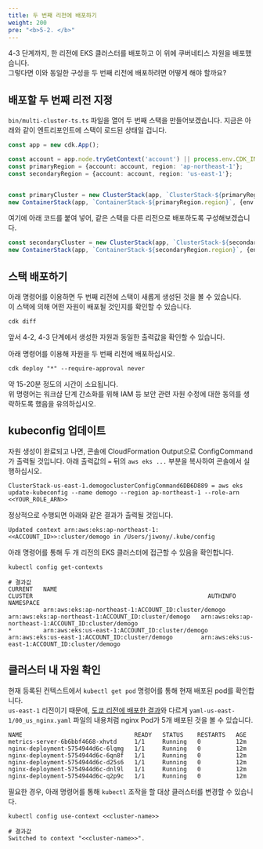 ```yaml
---
title: 두 번째 리전에 배포하기
weight: 200
pre: "<b>5-2. </b>"
---
```


4-3 단계까지, 한 리전에 EKS 클러스터를 배포하고 이 위에 쿠버네티스 자원을 배포했습니다.  
그렇다면 이와 동일한 구성을 두 번째 리전에 배포하려면 어떻게 해야 할까요?

## 배포할 두 번째 리전 지정
`bin/multi-cluster-ts.ts` 파일을 열어 두 번째 스택을 만들어보겠습니다.
지금은 아래와 같이 엔트리포인트에 스택이 로드된 상태일 겁니다.
```typescript
const app = new cdk.App();

const account = app.node.tryGetContext('account') || process.env.CDK_INTEG_ACCOUNT || process.env.CDK_DEFAULT_ACCOUNT;
const primaryRegion = {account: account, region: 'ap-northeast-1'};
const secondaryRegion = {account: account, region: 'us-east-1'};


const primaryCluster = new ClusterStack(app, `ClusterStack-${primaryRegion.region}`, {env: primaryRegion });
new ContainerStack(app, `ContainerStack-${primaryRegion.region}`, {env: primaryRegion, cluster: primaryCluster.cluster });


```

여기에 아래 코드를 붙여 넣어, 같은 스택을 다른 리전으로 배포하도록 구성해보겠습니다.
```typescript
const secondaryCluster = new ClusterStack(app, `ClusterStack-${secondaryRegion.region}`, {env: secondaryRegion });
new ContainerStack(app, `ContainerStack-${secondaryRegion.region}`, {env: secondaryRegion, cluster: secondaryCluster.cluster });
```

## 스택 배포하기
아래 명령어를 이용하면 두 번째 리전에 스택이 새롭게 생성된 것을 볼 수 있습니다.  
이 스택에 의해 어떤 자원이 배포될 것인지를 확인할 수 있습니다.

```
cdk diff
```

앞서 4-2, 4-3 단계에서 생성한 자원과 동일한 출력값을 확인할 수 있습니다.

아래 명령어를 이용해 자원을 두 번째 리전에 배포하십시오.
```
cdk deploy "*" --require-approval never
```
약 15-20분 정도의 시간이 소요됩니다.  
위 명령어는 워크샵 단계 간소화를 위해 IAM 등 보안 관련 자원 수정에 대한 동의를 생략하도록 했음을 유의하십시오.


## kubeconfig 업데이트
자원 생성이 완료되고 나면, 콘솔에 CloudFormation Output으로 ConfigCommand가 출력될 것입니다.
아래 출력값의 `=` 뒤의 `aws eks ...` 부분을 복사하여 콘솔에서 실행하십시오.  

```
ClusterStack-us-east-1.demogoclusterConfigCommand6DB6D889 = aws eks update-kubeconfig --name demogo --region ap-northeast-1 --role-arn <<YOUR_ROLE_ARN>>
```

정상적으로 수행되면 아래와 같은 결과가 출력될 것입니다.

```
Updated context arn:aws:eks:ap-northeast-1:<<ACCOUNT_ID>>:cluster/demogo in /Users/jiwony/.kube/config
```


아래 명령어를 통해 두 개 리전의 EKS 클러스터에 접근할 수 있음을 확인합니다.
```
kubectl config get-contexts

# 결과값
CURRENT   NAME                                                     CLUSTER                                                  AUTHINFO                                                 NAMESPACE
          arn:aws:eks:ap-northeast-1:ACCOUNT_ID:cluster/demogo   arn:aws:eks:ap-northeast-1:ACCOUNT_ID:cluster/demogo   arn:aws:eks:ap-northeast-1:ACCOUNT_ID:cluster/demogo
*         arn:aws:eks:us-east-1:ACCOUNT_ID:cluster/demogo        arn:aws:eks:us-east-1:ACCOUNT_ID:cluster/demogo        arn:aws:eks:us-east-1:ACCOUNT_ID:cluster/demogo
```


## 클러스터 내 자원 확인
현재 등록된 컨텍스트에서 `kubectl get pod` 명령어를 통해 현재 배포된 pod를 확인합니다.  
`us-east-1` 리전이기 때문에, [도쿄 리전에 배포한 결과](/ko/40-deploy-clusters/300-container/320-resource/#배포하기)와 다르게 `yaml-us-east-1/00_us_nginx.yaml` 파일의 내용처럼 nginx Pod가 5개 배포된 것을 볼 수 있습니다.  

```
NAME                                READY   STATUS    RESTARTS   AGE
metrics-server-6b6bbf4668-xhvtd     1/1     Running   0          12m
nginx-deployment-5754944d6c-6lqmg   1/1     Running   0          12m
nginx-deployment-5754944d6c-6qn8f   1/1     Running   0          12m
nginx-deployment-5754944d6c-d25s6   1/1     Running   0          12m
nginx-deployment-5754944d6c-dnl9l   1/1     Running   0          12m
nginx-deployment-5754944d6c-q2p9c   1/1     Running   0          12m
```


필요한 경우, 아래 명령어를 통해 `kubectl` 조작을 할 대상 클러스터를 변경할 수 있습니다.

```
kubectl config use-context <<cluster-name>>

# 결과값
Switched to context "<<cluster-name>>".
```